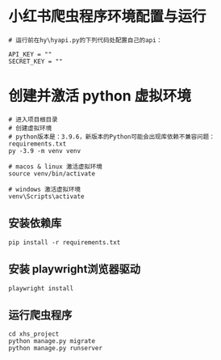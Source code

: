 # 小红书爬虫程序环境配置与运行
```shell
# 运行前在hy\hyapi.py的下列代码处配置自己的api：

API_KEY = ""
SECRET_KEY = ""
```
# 创建并激活 python 虚拟环境
   ```shell   
   # 进入项目根目录
   # 创建虚拟环境
   # python版本是：3.9.6，新版本的Python可能会出现库依赖不兼容问题：requirements.txt
   py -3.9 -m venv venv
   
   # macos & linux 激活虚拟环境
   source venv/bin/activate

   # windows 激活虚拟环境
   venv\Scripts\activate

   ```

## 安装依赖库

   ```shell
   pip install -r requirements.txt
   ```

## 安装 playwright浏览器驱动

   ```shell
   playwright install
   ```

## 运行爬虫程序
   ```shell
   cd xhs_project
   python manage.py migrate
   python manage.py runserver
   ```
   